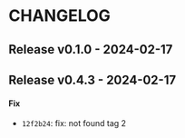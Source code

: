 # CHANGELOG


## Release v0.1.0 - 2024-02-17

## Release v0.4.3 - 2024-02-17
#### Fix
- `12f2b24`: fix: not found tag 2


